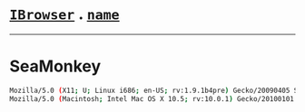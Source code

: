 # [`IBrowser`](/api/main/get-browser.md) . [`name`](../name.md)
---
# SeaMonkey

```sh
Mozilla/5.0 (X11; U; Linux i686; en-US; rv:1.9.1b4pre) Gecko/20090405 SeaMonkey/2.0b1pre
Mozilla/5.0 (Macintosh; Intel Mac OS X 10.5; rv:10.0.1) Gecko/20100101 Firefox/10.0.1 SeaMonkey/2.7.1
```